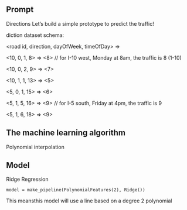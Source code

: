 ## Prompt

Directions
Let’s build a simple prototype to predict the traffic! 

diction dataset schema:

<road id, direction, dayOfWeek, timeOfDay>  =>  <traffic status>

<10, 0, 1, 8> => <8>    // for I-10 west, Monday at 8am, the traffic is 8 (1-10)

<10, 0, 2, 9> => <7>

<10, 1, 1, 13> => <5>

<5, 0, 1, 15> => <6>

<5, 1, 5, 16> => <9>    // for I-5 south, Friday at 4pm, the traffic is 9

<5, 1, 6, 18> => <9>


## The machine learning algorithm 

Polynomial interpolation

## Model

Ridge Regression

`model = make_pipeline(PolynomialFeatures(2), Ridge())`

This meansthis model will use a line based on a degree 2 polynomial 
